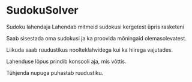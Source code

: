# SudokuSolver
Sudoku lahendaja
Lahendab mitmeid sudokusi kergetest üpris rasketeni

Saab sisestada oma sudokusi ja ka proovida mõningaid olemasolevatest.

Liikuda saab ruudustikus noolteklahvidega kui ka hiirega vajutades.

Lahenduse lõpus prindib konsooli aja, mis võttis.

Tühjenda nupuga puhastab ruudustiku.
